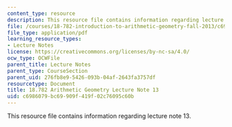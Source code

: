 ```yaml
---
content_type: resource
description: This resource file contains information regarding lecture note 13.
file: /courses/18-782-introduction-to-arithmetic-geometry-fall-2013/c6986079bc69909f419f02c76095c60b_MIT18_782F13_lec13.pdf
file_type: application/pdf
learning_resource_types:
- Lecture Notes
license: https://creativecommons.org/licenses/by-nc-sa/4.0/
ocw_type: OCWFile
parent_title: Lecture Notes
parent_type: CourseSection
parent_uid: 276fb8e9-5426-093b-04af-2643fa3757df
resourcetype: Document
title: 18.782 Arithmetic Geometry Lecture Note 13
uid: c6986079-bc69-909f-419f-02c76095c60b
---
```

This resource file contains information regarding lecture note 13.